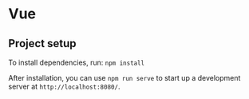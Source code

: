 # Vue

## Project setup

To install dependencies, run: `npm install`

After installation, you can use `npm run serve` to start up a development server at `http://localhost:8080/`.

